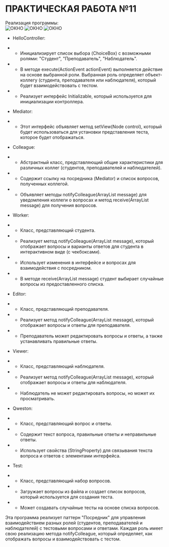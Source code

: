 # ПРАКТИЧЕСКАЯ РАБОТА №11
Реализация программы: <br>
![ОКНО](https://github.com/Je1rei/Java-Tasks/blob/main/Task%2011/Mediator/IMG/img.png) 
![ОКНО](https://github.com/Je1rei/Java-Tasks/blob/main/Task%2011/Mediator/IMG/img_1.png) 
![ОКНО](https://github.com/Je1rei/Java-Tasks/blob/main/Task%2011/Mediator/IMG/img_2.png)

- HelloController:
- - Инициализирует список выбора (ChoiceBox) с возможными ролями: "Студент", "Преподаватель", "Наблюдатель".
- - В методе execute(ActionEvent actionEvent) выполняется действие на основе выбранной роли. Выбранная роль определяет объект-коллегу (студента, преподавателя или наблюдателя), который будет взаимодействовать с тестом.
- - Реализует интерфейс Initializable, который используется для инициализации контроллера.

- Mediator:
- - Этот интерфейс объявляет метод setView(Node control), который будет использоваться для установки представления теста, которое будет отображаться.

- Colleague:
- - Абстрактный класс, представляющий общие характеристики для различных коллег (студентов, преподавателей и наблюдателей).
- - Содержит ссылку на посредника (Mediator) и список вопросов, полученных коллегой.
- - Объявляет методы notifyColleague(ArrayList<Qweston> message) для уведомления коллеги о вопросах и метод receive(ArrayList<Qweston> message) для получения вопросов.

- Worker:
- - Класс, представляющий студента.
- - Реализует метод notifyColleague(ArrayList<Qweston> message), который отображает вопросы и варианты ответов для студента в интерактивном виде (с чекбоксами).
- - Использует изменения в интерфейсе и вопросах для взаимодействия с посредником.
- - В методе receive(ArrayList<Qweston> message) студент выбирает случайные вопросы из предоставленного списка.

- Editor:
- - Класс, представляющий преподавателя.
- - Реализует метод notifyColleague(ArrayList<Qweston> message), который отображает вопросы и ответы для преподавателя.
- - Преподаватель может редактировать вопросы и ответы, а также устанавливать правильные ответы.

- Viewer:
- - Класс, представляющий наблюдателя.
- - Реализует метод notifyColleague(ArrayList<Qweston> message), который отображает вопросы и ответы для наблюдателя.
- - Наблюдатель не может редактировать вопросы, но может их просматривать.

- Qweston:
- - Класс, представляющий вопрос и ответы.
- - Содержит текст вопроса, правильные ответы и неправильные ответы.
- - Использует свойства (StringProperty) для связывания текста вопроса и ответов с элементами интерфейса.

- Test:
- - Класс, представляющий набор вопросов.
- - Загружает вопросы из файла и создает список вопросов, который используется для создания теста.
- - Может создавать случайные тесты на основе списка вопросов.

Эта программа реализует паттерн "Посредник" для управления взаимодействием разных ролей (студентов, преподавателей и наблюдателей) с тестовыми вопросами и ответами. 
Каждая роль имеет свою реализацию метода notifyColleague, который определяет, как отображать вопросы и взаимодействовать с тестом.
